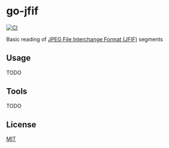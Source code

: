 # go-jfif

[![CI](https://github.com/neilpa/go-jfif/workflows/CI/badge.svg)](https://github.com/neilpa/go-jfif/actions/)

Basic reading of [JPEG File Interchange Format (JFIF)][wiki-jfif] segments

[wiki-jfif]: https://en.wikipedia.org/wiki/JPEG_File_Interchange_Format#File_format_structure

## Usage

TODO

## Tools

TODO

## License

[MIT](/LICENSE)
